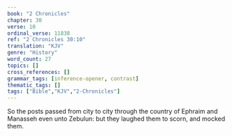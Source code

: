 ```yaml
---
book: "2 Chronicles"
chapter: 30
verse: 10
ordinal_verse: 11838
ref: "2 Chronicles 30:10"
translation: "KJV"
genre: "History"
word_count: 27
topics: []
cross_references: []
grammar_tags: [inference-opener, contrast]
thematic_tags: []
tags: ["Bible","KJV","2-Chronicles"]
---
```

So the posts passed from city to city through the country of Ephraim and Manasseh even unto Zebulun: but they laughed them to scorn, and mocked them.
